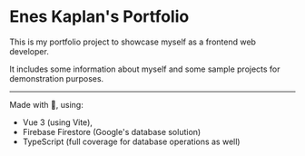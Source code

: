 # Enes Kaplan's Portfolio

This is my portfolio project to showcase myself as a frontend web developer.

It includes some information about myself and some sample projects for demonstration purposes.

---

Made with 💖, using:

-   Vue 3 (using Vite),
-   Firebase Firestore (Google's database solution)
-   TypeScript (full coverage for database operations as well)

